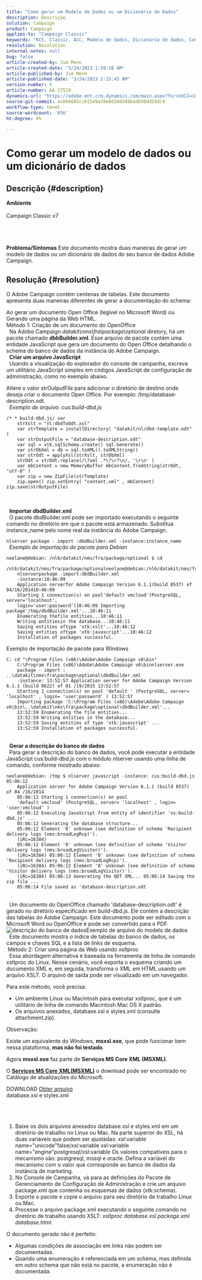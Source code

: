 ```yaml
---
title: "Como gerar um Modelo de Dados ou um Dicionário de Dados"
description: Descrição
solution: Campaign
product: Campaign
applies-to: "Campaign Classic"
keywords: "KCS, Classic, ACC, Modelo de dados, Dicionário de dados, Como"
resolution: Resolution
internal-notes: null
bug: false
article-created-by: Jim Menn
article-created-date: "3/24/2023 1:58:16 AM"
article-published-by: Jim Menn
article-published-date: "3/24/2023 2:15:43 AM"
version-number: 5
article-number: KA-17519
dynamics-url: "https://adobe-ent.crm.dynamics.com/main.aspx?forceUCI=1&pagetype=entityrecord&etn=knowledgearticle&id=42e0f551-e7c9-ed11-b597-6045bd0061cb"
source-git-commit: ac666665ccb1549a78e0d30d349badb50dd29dc9
workflow-type: tm+mt
source-wordcount: '656'
ht-degree: 0%

---
```


# Como gerar um modelo de dados ou um dicionário de dados

## Descrição {#description}

<b>Ambiente</b><br><br>Campaign Classic v7<br><br> <br><br><br><b>Problema/Sintomas</b>
Este documento mostra duas maneiras de gerar um modelo de dados ou um dicionário de dados do seu banco de dados Adobe Campaign.


## Resolução {#resolution}


O Adobe Campaign contém centenas de tabelas. Este documento apresenta duas maneiras diferentes de gerar a documentação do schema:

Ao gerar um documento Open Office (legível no Microsoft Word) ou Gerando uma página da Web HTML.
<br>Método 1: Criação de um documento do OpenOffice<br> 
Na Adobe Campaign *datakit\nms\fra\package\optional* diretory, há um pacote chamado <b>dbbBuilder.xml</b>. Esse arquivo de pacote contém uma entidade JavaScript que gera um documento do Open Office detalhando o schema do banco de dados da instância do Adobe Campaign.
<br> 
<b>Criar um arquivo JavaScript</b>
<br> 
Usando a visualização do explorador do console de campanha, escreva um utilitário JavaScript simples em códigos JavaScript de configuração de administração, como no exemplo abaixo.

Altere o valor strOutputFile para adicionar o diretório de destino onde deseja criar o documento Open Office. Por exemplo: /tmp/database-description.odt.
<br> 
*Exemplo de arquivo: cus:build-dbd.js*


```
/* * build-dbd.js/ var 
    strXslt = "nl:dbdToOdt.xsl" 
    var strTemplate = installDirectory( "datakit/nl/dbd-template.odt" ) 
    var strOutputFile = "database-description.odt" 
    var sql = xtk.sqlSchema.create() sql.Generate() 
    var strDbXml = db = sql.toXML().toXMLString() 
    var strOdt = applyXsl(strXslt, strDbXml) 
    strOdt = strOdt.replace(/\?xml .*\?\r?\n/, '\r\n' ) 
    var mbContent = new MemoryBuffer mbContent.fromString(strOdt, "utf-8" ) 
    var zip = new ZipFile(strTemplate) 
    zip.open() zip.setEntry( "content.xml" , mbContent) zip.save(strOutputFile)
```

<br> <br> 
<b>Importar dbdBuilder.xml</b>
<br> 
O pacote dbdBuilder.xml pode ser importado executando o seguinte comando no diretório em que o pacote está armazenado. Substitua instance_name pelo nome real da instância do Adobe Campaign.

`nlserver package - import :dbdBuilder.xml -instance:instance_name`
<br> 
*Exemplo de importação de pacote para Debian*


```
neolane@debian: /nl6/datakit/nms/fra/package/optional $ cd 
    /nl6/datakit/nms/fra/package/optionalneolane@debian:/nl6/datakit/nms/fra/package/optional$ 
    nlserverpackage -import:dbdBuilder.xml 
    -instance:10:46:09 
    Application serverfor Adobe Campaign Version 6.1.1(build 8537) of 04/16/201410:46:09 
    Starting 1 connection(s) on pool'default vmcloud'(PostgreSQL, server='localhost', 
    login='user:password')10:46:09 Importing package'/tmp/dbdBuilder.xml'...10:46:11 
    Enumerating thefile entities...10:46:11 
    Writing entitiesin the database...10:46:11 
    Saving entities oftype 'xtk:xslt'...10:46:12 
    Saving entities oftype 'xtk:javascript'...10:46:12 
    Installation of packages successful.
```


Exemplo de importação de pacote para Windows


```
C: cd "\Program Files (x86)\Adobe\Adobe Campaign v6\bin" 
    C:\Program Files (x86)\Adobe\Adobe Campaign v6\binnlserver.exe 
    package - import : ..\datakit\nms\fra\package\optional\dbdBuilder.xml 
    -instance: 13:52:57 Application server for Adobe Campaign Version 6.1.1 (build 8622) of 01 /19/2015 13:52:57 
    Starting 1 connection(s) on pool 'default ' (PostgreSQL, server= 'localhost' , login= 'user:password' ) 13:52:57
    Importing package 'C:\Program Files (x86)\Adobe\Adobe Campaign v6\bin\..\datakit\nms\fra\package\optional\dbdBuilder.xml'... 
    13:52:59 Enumerating the file entities... 
    13:52:59 Writing entities in the database... 
    13:52:59 Saving entities of type 'xtk:javascript' ... 
    13:52:59 Installation of packages successful.
```

<br> 
<b>Gerar a descrição do banco de dados</b>
<br> 
Para gerar a descrição do banco de dados, você pode executar a entidade JavaScript cus:build-dbd.js com o módulo nlserver usando uma linha de comando, conforme mostrado abaixo:


```
neolane@debian: /tmp $ nlserver javascript -instance: cus:build-dbd.js 05:06:12 
    Application server for Adobe Campaign Version 6.1.1 (build 8537) of 04 /16/2014 
    05:06:12 Starting 1 connection(s) on pool 
    'default vmcloud' (PostgreSQL, server= 'localhost' , login= 'user:vmcloud' ) 
    05:06:12 Executing JavaScript from entity of identifier 'xs:build-dbd.js' ... 
    05:06:12 Generating the database structure... 
    05:06:12 Element '0' unknown (see definition of schema 'Recipient delivery logs (nms:broadLogRcp)'). 
    (iRc=16384) 
    05:06:12 Element '0' unknown (see definition of schema 'Visitor delivery logs (nms:broadLogVisitor)'). 
    (iRc=16384) 05:06:12 Element '0' unknown (see definition of schema 'Recipient delivery logs (nms:broadLogRcp)'). 
    (iRc=16384) 05:06:12 Element '0' unknown (see definition of schema 'Visitor delivery logs (nms:broadLogVisitor)'). 
    (iRc=16384) 05:06:13 Generating the ODT XML... 05:06:14 Saving the zip file ... 
    05:06:14 File saved as 'database-description.odt
```

<br> 
Um documento do OpenOffice chamado &#39;database-description.odt&#39; é gerado no diretório especificado em build-dbd.js. Ele contém a descrição das tabelas do Adobe Campaign. Este documento pode ser editado com o Microsoft Word ou OpenOffice e pode ser convertido para o PDF.
![descrição do banco de dados](https://helpx.adobe.com/content/dam/help/en/campaign/kb/generate-data-model/jcr%3acontent/main-pars/image/database-description.gif "descrição do banco de dados")Exemplo de arquivo do modelo de dados<br> 
Este documento mostra o índice de tabelas do banco de dados, os campos e chaves SQL e a lista de links de esquema.
<br> Método 2: Criar uma página da Web usando xsltproc<br> 
Essa abordagem alternativa é baseada na ferramenta de linha de comando xsltproc do Linux. Nesse cenário, você exporta o esquema criando um documento XML e, em seguida, transforma o XML em HTML usando um arquivo XSLT. O arquivo de saída pode ser visualizado em um navegador.

Para este método, você precisa:

- Um ambiente Linux ou Macintosh para executar xsltproc, que é um utilitário de linha de comando Macintosh Mac OS X padrão.
- Os arquivos anexados, database.xsl e styles.xml (consulte attachment.zip).


Observação:

Existe um equivalente do Windows, <b>msxsl.exe</b>, que pode funcionar bem nessa plataforma, <b>mas não foi testado</b>.

Agora <b>msxsl.exe</b> faz parte de <b>Serviços MS Core XML (MSXML)</b>.

O <b>[Serviços MS Core XML](https://www.catalog.update.microsoft.com/Search.aspx?q=Microsoft%20Core%20XML%20Services%20%28MSXML%29%204.0)</b><b>[(MSXML)](https://www.catalog.update.microsoft.com/Search.aspx?q=Microsoft%20Core%20XML%20Services%20%28MSXML%29%204.0)</b> o download pode ser encontrado no Catálogo de atualizações do Microsoft.



DOWNLOAD
[Obter arquivo](https://helpx.adobe.com/content/dam/help/en/campaign/kb/generate-data-model/jcr:content/main-pars/download_123504941/attachments.zip "attachments.zip") <br>database.xsl e styles.xml<br> <br> <br> 
1. Baixe os dois arquivos anexados database.xsl e styles.xml em um diretório de trabalho no Linux ou Mac. Na parte superior do XSL, há duas variáveis que podem ser ajustadas: xsl:variable name=&quot;unicode&quot;false/xsl:variable xsl:variable name=&quot;engine&quot;postgresql/xsl:variable Os valores compatíveis para o mecanismo são: postgresql, mssql e oracle. Defina a variável do mecanismo com o valor que corresponde ao banco de dados da instância de marketing.
2. No Console de Campanha, vá para as definições do Pacote de Gerenciamento de Configuração de Administração e crie um arquivo package.xml que contenha os esquemas de dados (xtk:schema).
3. Exporte o pacote e copie o arquivo para seu diretório de trabalho Linux ou Mac.
4. Processe o arquivo package.xml executando o seguinte comando no diretório de trabalho usando XSLT: *xsltproc database.xsl package.xml database.html*.


O documento gerado não é perfeito:

- Algumas condições de associação em links não podem ser documentadas.
- Quando uma enumeração é referenciada em um schema, mas definida em outro schema que não está no pacote, a enumeração não é documentada.

